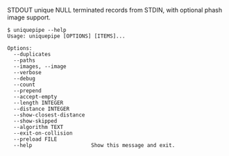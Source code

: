 STDOUT unique NULL terminated records from STDIN, with optional phash image support.

```
$ uniquepipe --help
Usage: uniquepipe [OPTIONS] [ITEMS]...

Options:
  --duplicates
  --paths
  --images, --image
  --verbose
  --debug
  --count
  --prepend
  --accept-empty
  --length INTEGER
  --distance INTEGER
  --show-closest-distance
  --show-skipped
  --algorithm TEXT
  --exit-on-collision
  --preload FILE
  --help                   Show this message and exit.
```
